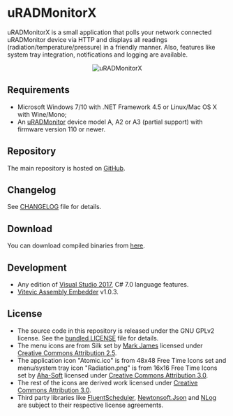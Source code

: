 # uRADMonitorX

uRADMonitorX is a small application that polls your network connected uRADMonitor device via HTTP and displays all readings (radiation/temperature/pressure) in a friendly manner. Also, features like system tray integration, notifications and logging are available.

<p align="center"><img src="https://raw.github.com/cristianst85/uRADMonitorX/master/uRADMonitorX.png" alt="uRADMonitorX" /></p>

## Requirements

- Microsoft Windows 7/10 with .NET Framework 4.5 or Linux/Mac OS X with Wine/Mono;
- An [uRADMonitor](http://www.uradmonitor.com/) device model A, A2 or A3 (partial support) with firmware version 110 or newer.

## Repository

The main repository is hosted on [GitHub](https://github.com/cristianst85/uRADMonitorX).

## Changelog

See [CHANGELOG](https://github.com/cristianst85/uRADMonitorX/blob/master/CHANGELOG.md) file for details.

## Download

You can download compiled binaries from [here](https://github.com/cristianst85/uRADMonitorX/releases).

## Development

* Any edition of [Visual Studio 2017](https://visualstudio.microsoft.com/vs/older-downloads/), C# 7.0 language features.
* [Vitevic Assembly Embedder](https://marketplace.visualstudio.com/items?itemName=Vitevic.VitevicAssemblyEmbedder) v1.0.3.

## License

* The source code in this repository is released under the GNU GPLv2 license. See the [bundled LICENSE](https://github.com/cristianst85/uRADMonitorX/blob/master/LICENSE) file for details.
* The menu icons are from Silk set by [Mark James](http://www.famfamfam.com/lab/icons/silk/) licensed under [Creative Commons Attribution 2.5](http://creativecommons.org/licenses/by/2.5/).
* The application icon "Atomic.ico" is from 48x48 Free Time Icons set and menu/system tray icon "Radiation.png" is from 16x16 Free Time Icons set by [Aha-Soft](http://www.aha-soft.com/) licensed under [Creative Commons Attribution 3.0](http://creativecommons.org/licenses/by/3.0/).
* The rest of the icons are derived work licensed under [Creative Commons Attribution 3.0](http://creativecommons.org/licenses/by/3.0/).
* Third party libraries like [FluentScheduler](https://github.com/fluentscheduler/FluentScheduler), [Newtonsoft.Json](https://github.com/JamesNK/Newtonsoft.Json) and [NLog](http://nlog-project.org/) are subject to their respective license agreements.
